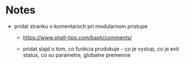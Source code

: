 # Notes

* pridat stranku o komentaroch pri modularnom pristupe

    * https://www.shell-tips.com/bash/comments/

    * pridat slajd o tom, co funkcia produkuje - co je vystup, co je exit status, co su parametre, globalne premenne
